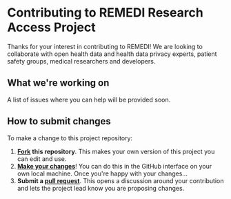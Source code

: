 # Contributing to REMEDI Research Access Project

Thanks for your interest in contributing to REMEDI!
We are looking to collaborate with open health data and health data privacy experts, patient safety groups, medical researchers and developers.

## What we're working on
A list of issues where you can help will be provided soon.

## How to submit changes

To make a change to this project repository:
 
1. **[Fork](https://help.github.com/articles/fork-a-repo/) this repository**. This makes your own version of this project you can edit and use.
2. **[Make your changes](https://guides.github.com/activities/forking/#making-changes)**! You can do this in the GitHub interface on your own local machine. Once you're happy with your changes...
3. **Submit a [pull request](https://help.github.com/articles/proposing-changes-to-a-project-with-pull-requests/)**. This opens a discussion around your contribution and lets the project lead know you are proposing changes.